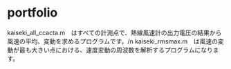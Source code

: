 # portfolio
kaiseki_all_ccacta.m　はすべての計測点で、熱線風速計の出力電圧の結果から風速の平均、変動を求めるプログラムです。/n
kaiseki_rmsmax.m　は風速の変動が最も大きい点における、速度変動の周波数を解析するプログラムになります。
